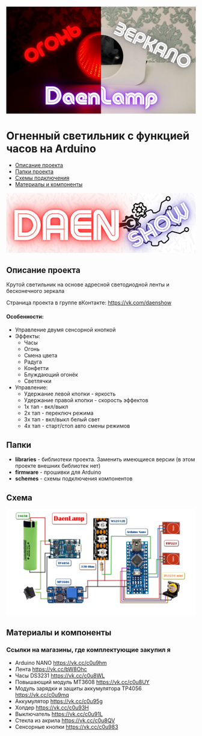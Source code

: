 ![PROJECT_PHOTO](https://github.com/DaenShow/DaenLamp/blob/main/foto.png)
# Огненный светильник с функцией часов на Arduino
* [Описание проекта](#chapter-0)
* [Папки проекта](#chapter-1)
* [Схемы подключения](#chapter-2)
* [Материалы и компоненты](#chapter-3)

![DAENSHOW_PHOTO](https://github.com/DaenShow/DaenShow/blob/main/DaenShow.png)

<a id="chapter-0"></a>
## Описание проекта
Крутой светильник на основе адресной светодиодной ленты и бесконечного зеркала 

Страница проекта в группе вКонтакте: https://vk.com/daenshow 
   
#### Особенности:
- Управление двумя сенсорной кнопкой
- Эффекты: 
  - Часы
  - Огонь
  - Смена цвета
  - Радуга
  - Конфетти
  - Блуждающий огонёк
  - Светлячки
- Управление:
	- Удержание левой кпопки - яркость
	- Удержание правой кпопки - скорость эффектов
	- 1х тап - вкл/выкл
	- 2х тап - переключ режима
	- 3х тап - вкл/выкл белый свет
	- 4х тап - старт/стоп авто смены режимов

<a id="chapter-1"></a>
## Папки
- **libraries** - библиотеки проекта. Заменить имеющиеся версии (в этом проекте внешних библиотек нет)
- **firmware** - прошивки для Arduino
- **schemes** - схемы подключения компонентов

<a id="chapter-2"></a>
## Схема
![SCHEME](https://github.com/DaenShow/DaenLamp/blob/main/schemes/Scheme.jpg)

<a id="chapter-3"></a>
## Материалы и компоненты
### Ссылки на магазины, где комплектующие закупил я
- Arduino NANO https://vk.cc/c0u9hm
- Лента https://vk.cc/bW8Ohc
- Часы DS3231 https://vk.cc/c0u8WL
- Повышающий модуль MT3608 https://vk.cc/c0u8UY
- Модуль зарядки и защиты аккумулятора TP4056 https://vk.cc/c0u9mq
- Аккумулятор https://vk.cc/c0u95g
- Холдер https://vk.cc/c0u93H
- Выключатель https://vk.cc/c0u91L
- Стекла из акрила https://vk.cc/c0u8QV
- Сенсорные кнопки https://vk.cc/c0u983
